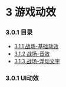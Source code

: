 #  3 游戏动效

### 3.0.1 目录

- [<div>3.1.1 战场-基础动效</div>](#311)
- [<div>3.1.2 战场-音效</div>](#312)
- [<div>3.1.3 战场-浮动文字</div>](#313)



### 3.0.1 UI动效




